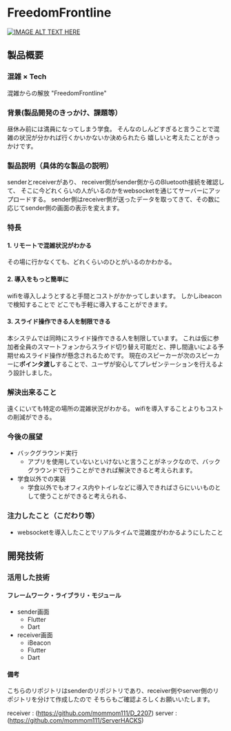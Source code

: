 # FreedomFrontline

[![IMAGE ALT TEXT HERE](https://jphacks.com/wp-content/uploads/2022/08/JPHACKS2022_ogp.jpg)](https://www.youtube.com/watch?v=LUPQFB4QyVo)

## 製品概要

### 混雑 × Tech

混雑からの解放 "FreedomFrontline"

### 背景(製品開発のきっかけ、課題等）

昼休み前には満員になってしまう学食。
そんなのしんどすぎると言うことで混雑の状況が分かれば行くかいかないか決められたら
嬉しいと考えたことがきっかけです。


### 製品説明（具体的な製品の説明）

senderとreceiverがあり、
receiver側がsender側からのBluetooth接続を確認して、
そこに今どれくらいの人がいるのかをwebsocketを通じてサーバーにアップロードする。
sender側はreceiver側が送ったデータを取ってきて、その数に応じてsender側の画面の表示を変えます。

### 特長

#### 1. リモートで混雑状況がわかる

その場に行かなくても、どれくらいのひとがいるのかわかる。

#### 2. 導入をもっと簡単に

wifiを導入しようとすると手間とコストがかかってしまいます。
しかしibeaconで検知することで
どこでも手軽に導入することができます。

#### 3. スライド操作できる人を制限できる

本システムでは同時にスライド操作できる人を制限しています。
これは仮に参加者全員のスマートフォンからスライド切り替え可能だと、押し間違いによる予期せぬスライド操作が懸念されるためです。
現在のスピーカーが次のスピーカーに**ポインタ渡し**することで、ユーザが安心してプレゼンテーションを行えるよう設計しました。

### 解決出来ること

遠くにいても特定の場所の混雑状況がわかる。
wifiを導入することよりもコストの削減ができる。

### 今後の展望

* バックグラウンド実行
    * アプリを使用していないといけないと言うことがネックなので、バックグラウンドで行うことができれば解決できると考えられます。
* 学食以外での実装
    * 学食以外でもオフィス内やトイレなどに導入できればさらにいいものとして使うことができると考えられる、

### 注力したこと（こだわり等）

* websocketを導入したことでリアルタイムで混雑度がわかるようにしたこと

## 開発技術

### 活用した技術

#### フレームワーク・ライブラリ・モジュール

* sender画面
    * Flutter
    * Dart
* receiver画面
    * iBeacon
    * Flutter
    * Dart

#### 備考

こちらのリポジトリはsenderのリポジトリであり、receiver側やserver側のリポジトリを分けて作成したので
そちらもご確認よろしくお願いいたします。

receiver : (https://github.com/mommom111/D_2207)
server : (https://github.com/mommom111/ServerHACKS)
